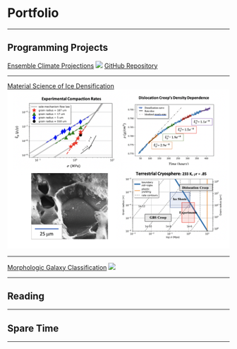 # Portfolio

---

## Programming Projects

[Ensemble Climate Projections](https://drive.google.com/drive/folders/15nZUMuGLiINuhSuP6DJ6hg27YKZxeC9A?usp=sharing)
<img src="images/dummy_thumbnail.jpg?raw=true"/>
[GitHub Repository](https://github.com/daniel-furman/shared-projects/tree/master/ensemble-climate-projections)

---
[Material Science of Ice Densification](https://drive.google.com/drive/folders/1eDXEeZ1x04-mp7oUI9cQi2PNBXxXor5x?usp=sharing)
<img src="images/ice-dens.png?raw=true"/>

---
[Morphologic Galaxy Classification]()
<img src="images/dummy_thumbnail.jpg?raw=true"/>

---

## Reading

---

## Spare Time

---









